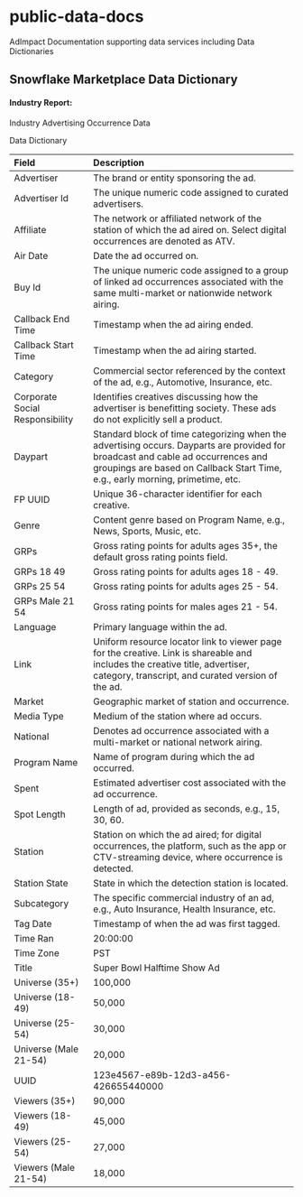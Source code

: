 # public-data-docs
AdImpact Documentation supporting data services including Data Dictionaries

## Snowflake Marketplace Data Dictionary

#### Industry Report: 
Industry Advertising Occurrence Data

Data Dictionary

| Field | Description |
| :-------------------------- | :------------------------------------------------------------ |
| Advertiser | The brand or entity sponsoring the ad.|
| Advertiser Id | The unique numeric code assigned to curated advertisers. |
| Affiliate | The network or affiliated network of the station of which the ad aired on. Select digital occurrences are denoted as ATV. |
| Air Date | Date the ad occurred on. |
| Buy Id | The unique numeric code assigned to a group of linked ad occurrences associated with the same multi-market or nationwide network airing. |
| Callback End Time | Timestamp when the ad airing ended. |
| Callback Start Time | Timestamp when the ad airing started. |
| Category | Commercial sector referenced by the context of the ad, e.g., Automotive, Insurance, etc. |
| Corporate Social Responsibility | Identifies creatives discussing how the advertiser is benefitting society. These ads do not explicitly sell a product. |
| Daypart | Standard block of time categorizing when the advertising occurs. Dayparts are provided for broadcast and cable ad occurrences and groupings are based on Callback Start Time, e.g., early morning, primetime, etc. |
| FP UUID | Unique 36-character identifier for each creative. |
| Genre | Content genre based on Program Name, e.g., News, Sports, Music, etc. |
| GRPs | Gross rating points for adults ages 35+, the default gross rating points field. |
| GRPs 18 49 | Gross rating points for adults ages 18 - 49. |
| GRPs 25 54 | Gross rating points for adults ages 25 - 54. |
| GRPs Male 21 54 | Gross rating points for males ages 21 - 54. |
| Language | Primary language within the ad. |
| Link | Uniform resource locator link to viewer page for the creative. Link is shareable and includes the creative title, advertiser, category, transcript, and curated version of the ad. |
| Market | Geographic market of station and occurrence. |
| Media Type | Medium of the station where ad occurs. |
| National | Denotes ad occurrence associated with a multi-market or national network airing. |
| Program Name | Name of program during which the ad occurred. |
| Spent | Estimated advertiser cost associated with the ad occurrence. |
| Spot Length | Length of ad, provided as seconds, e.g., 15, 30, 60. |
| Station | Station on which the ad aired; for digital occurrences, the platform, such as the app or CTV-streaming device, where occurrence is detected. |
| Station State | State in which the detection station is located. |
| Subcategory | The specific commercial industry of an ad, e.g., Auto Insurance, Health Insurance, etc. |
| Tag Date | Timestamp of when the ad was first tagged. |
| Time Ran | 20:00:00 |
| Time Zone | PST |
| Title | Super Bowl Halftime Show Ad |
| Universe (35+) | 100,000 |
| Universe (18-49) | 50,000 |
| Universe (25-54) | 30,000 |
| Universe (Male 21-54) | 20,000 |
| UUID | 123e4567-e89b-12d3-a456-426655440000 |
| Viewers (35+) | 90,000 |
| Viewers (18-49) | 45,000 |
| Viewers (25-54) | 27,000 |
| Viewers (Male 21-54) | 18,000 |
